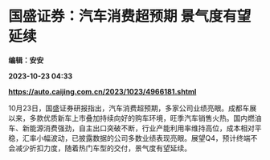 # 国盛证券：汽车消费超预期 景气度有望延续
**编辑：安安**

**2023-10-23 04:33**

**https://auto.caijing.com.cn/2023/1023/4966181.shtml**

10月23日，国盛证券研报指出，汽车消费超预期，多家公司业绩亮眼。成都车展以来，多款优质新车上市叠加持续向好的购车环境，旺季汽车销售火热。国内燃油车、新能源消费强劲，自主出口突破不断，行业产能利用率维持高位，成本相对平稳，汇率小幅波动，已披露数据的公司多数业绩表现亮眼。展望Q4，预计终端不会减少折扣力度，随着热门车型的交付，景气度有望延续。